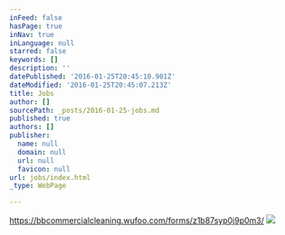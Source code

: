 ```yaml
---
inFeed: false
hasPage: true
inNav: true
inLanguage: null
starred: false
keywords: []
description: ''
datePublished: '2016-01-25T20:45:10.901Z'
dateModified: '2016-01-25T20:45:07.213Z'
title: Jobs
author: []
sourcePath: _posts/2016-01-25-jobs.md
published: true
authors: []
publisher:
  name: null
  domain: null
  url: null
  favicon: null
url: jobs/index.html
_type: WebPage

---
```

https://bbcommercialcleaning.wufoo.com/forms/z1b87syp0j9p0m3/
![](https://s3-us-west-2.amazonaws.com/the-grid-img/p/60889b7c9627e7d4af8d9f72109517a159351d40.jpg)